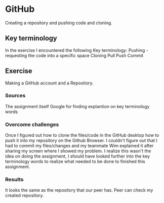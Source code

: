 # GitHub
Creating a repository and pushing code and cloning.

## Key terminology
In the exercise I encountered the following Key terminology:
Pushing - requesting the code into a specific space
Cloning
Pull
Push
Commit

## Exercise
Making a GitHub account and a Repository.

### Sources
The assignment itself
Google for finding explantion on key terminology words

### Overcome challenges
Once I figured out how to clone the files/code in the GitHub desktop how to push it into my repository on the Github Browser. I couldn't figure out that I had to 
commit my files/changes and my teammate Wim explained it after sharing my screen where I showed my problem. I realize this wasn't the idea on doing the assignment, I
should have looked further into the key terminology words to realize what needed to be done to finished this assignment.

### Results
It looks the same as the repository that our peer has. Peer can check my created repository.

